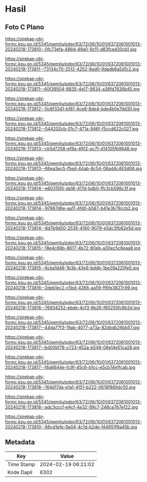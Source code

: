 # Hasil

## Foto C Plano

https://sirekap-obj-formc.kpu.go.id/5345/pemilu/pdpr/63/72/06/10/01/6372061001013-20240218-173810--0fc73efa-486d-49a0-9c11-d83fced30cb1.jpg

https://sirekap-obj-formc.kpu.go.id/5345/pemilu/pdpr/63/72/06/10/01/6372061001013-20240218-173811--73134c70-2512-4252-8ad0-9dadb6a5d1c2.jpg

https://sirekap-obj-formc.kpu.go.id/5345/pemilu/pdpr/63/72/06/10/01/6372061001013-20240218-173811--40f39504-8835-4e17-9834-a36fd7826b45.jpg

https://sirekap-obj-formc.kpu.go.id/5345/pemilu/pdpr/63/72/06/10/01/6372061001013-20240218-173812--0c6f3341-b161-4ce8-8de4-bde4b0e7dd30.jpg

https://sirekap-obj-formc.kpu.go.id/5345/pemilu/pdpr/63/72/06/10/01/6372061001013-20240218-173812--044202cb-01c7-471a-946f-f5ccd622c027.jpg

https://sirekap-obj-formc.kpu.go.id/5345/pemilu/pdpr/63/72/06/10/01/6372061001013-20240218-173813--cb5d7258-ef8a-4912-ac7f-d14105fb9648.jpg

https://sirekap-obj-formc.kpu.go.id/5345/pemilu/pdpr/63/72/06/10/01/6372061001013-20240218-173813--66ea3ec5-f5ed-44ab-8c54-08ad4c463d06.jpg

https://sirekap-obj-formc.kpu.go.id/5345/pemilu/pdpr/63/72/06/10/01/6372061001013-20240218-173814--e60315f0-da16-417d-bdb0-ffc3cb598c3f.jpg

https://sirekap-obj-formc.kpu.go.id/5345/pemilu/pdpr/63/72/06/10/01/6372061001013-20240218-173814--97887d6e-aa11-4fd0-b587-b41e3b79ccb2.jpg

https://sirekap-obj-formc.kpu.go.id/5345/pemilu/pdpr/63/72/06/10/01/6372061001013-20240218-173814--8d7b9d50-2535-4160-9079-e5dc3fb82e5d.jpg

https://sirekap-obj-formc.kpu.go.id/5345/pemilu/pdpr/63/72/06/10/01/6372061001013-20240218-173815--18e4c68b-8617-4b72-80eb-a30ec5c6eaa8.jpg

https://sirekap-obj-formc.kpu.go.id/5345/pemilu/pdpr/63/72/06/10/01/6372061001013-20240218-173815--6cba1d48-1b3b-43e9-bddb-1be29a220fe5.jpg

https://sirekap-obj-formc.kpu.go.id/5345/pemilu/pdpr/63/72/06/10/01/6372061001013-20240218-173816--2deb1ec2-c5bd-4266-aa59-ff6fe3827c99.jpg

https://sirekap-obj-formc.kpu.go.id/5345/pemilu/pdpr/63/72/06/10/01/6372061001013-20240218-173816--76934252-ebde-4cf3-8b26-f60255fc6b3d.jpg

https://sirekap-obj-formc.kpu.go.id/5345/pemilu/pdpr/63/72/06/10/01/6372061001013-20240218-173817--44da77f3-19ab-4077-a73a-82dbdb26bb57.jpg

https://sirekap-obj-formc.kpu.go.id/5345/pemilu/pdpr/63/72/06/10/01/6372061001013-20240218-173817--bd00bf78-c723-452a-b548-08e14e51ca28.jpg

https://sirekap-obj-formc.kpu.go.id/5345/pemilu/pdpr/63/72/06/10/01/6372061001013-20240218-173817--f8a6644e-fc9f-45c6-b1cc-e5cb74e1fcab.jpg

https://sirekap-obj-formc.kpu.go.id/5345/pemilu/pdpr/63/72/06/10/01/6372061001013-20240218-173818--164d17da-e1a1-4151-b222-0618f869dc50.jpg

https://sirekap-obj-formc.kpu.go.id/5345/pemilu/pdpr/63/72/06/10/01/6372061001013-20240218-173818--adc3cccf-e4cf-4e32-99c7-248ca767e122.jpg

https://sirekap-obj-formc.kpu.go.id/5345/pemilu/pdpr/63/72/06/10/01/6372061001013-20240218-173810--86cd1efe-9a04-4c1d-b2de-f44651f9a45b.jpg


## Metadata

| Key        | Value               |
| ---------- | ------------------- |
| Time Stamp | 2024-02-19 06:21:02 |
| Kode Dapil | 6302                |



